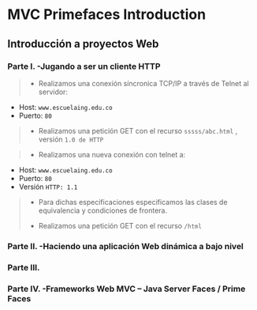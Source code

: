 # MVC Primefaces Introduction
## Introducción a proyectos Web

### Parte I. -Jugando a ser un cliente HTTP
> * Realizamos una conexión síncronica TCP/IP a través de Telnet al servidor:
* Host: ```www.escuelaing.edu.co```
* Puerto: ```80```
> 
> * Realizamos una petición GET con el recurso ```sssss/abc.html``` , versión ```1.0 de HTTP```
> 
> 

> * Realizamos una nueva conexión con telnet a:
* Host: ```www.escuelaing.edu.co```
* Puerto: ```80```
* Versión ```HTTP: 1.1```

>
> * Para dichas especificaciones especificamos las clases de equivalencia y condiciones de frontera.
>
> * Realizamos una petición GET con el recurso ```/html```


### Parte II. -Haciendo una aplicación Web dinámica a bajo nivel
### Parte III.
### Parte IV. -Frameworks Web MVC – Java Server Faces / Prime Faces
